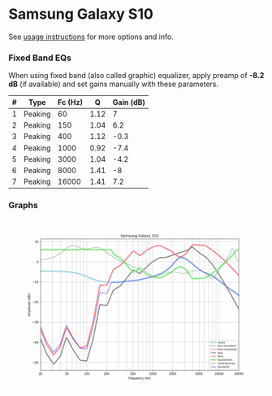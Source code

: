 # Samsung Galaxy S10
See [usage instructions](https://github.com/jaakkopasanen/AutoEq#usage) for more options and info.

### Fixed Band EQs
When using fixed band (also called graphic) equalizer, apply preamp of **-8.2 dB** (if available) and set gains manually with these parameters.

|   # | Type    |   Fc (Hz) |    Q |   Gain (dB) |
|-----|---------|-----------|------|-------------|
|   1 | Peaking |        60 | 1.12 |         7   |
|   2 | Peaking |       150 | 1.04 |         6.2 |
|   3 | Peaking |       400 | 1.12 |        -0.3 |
|   4 | Peaking |      1000 | 0.92 |        -7.4 |
|   5 | Peaking |      3000 | 1.04 |        -4.2 |
|   6 | Peaking |      8000 | 1.41 |        -8   |
|   7 | Peaking |     16000 | 1.41 |         7.2 |

### Graphs
![](./Samsung%20Galaxy%20S10.png)
